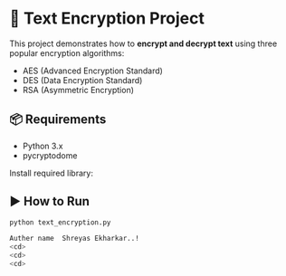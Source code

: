 # 🔐 Text Encryption Project

This project demonstrates how to **encrypt and decrypt text** using three popular encryption algorithms:

- AES (Advanced Encryption Standard)
- DES (Data Encryption Standard)
- RSA (Asymmetric Encryption)

## 📦 Requirements

- Python 3.x
- pycryptodome

Install required library:


## ▶️ How to Run

```bash
python text_encryption.py

Auther name  Shreyas Ekharkar..!
<cd>
<cd>
<cd>

